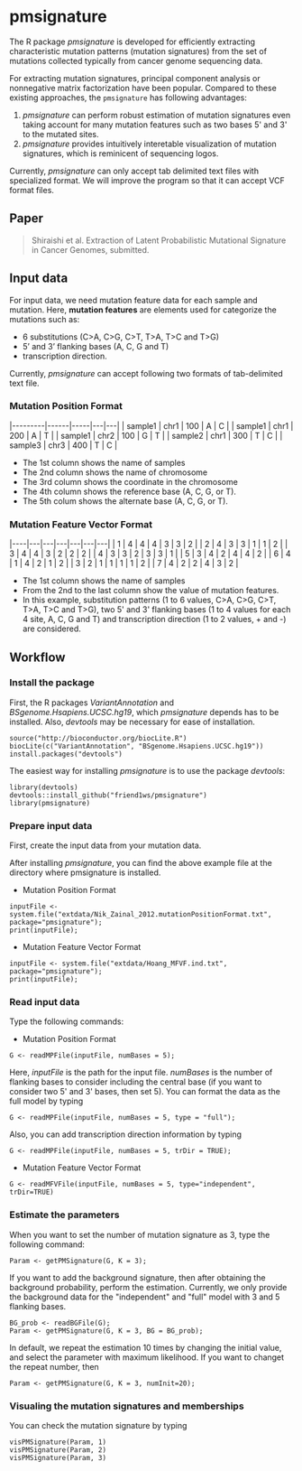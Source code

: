 # pmsignature

The R package *pmsignature* is developed 
for efficiently extracting characteristic mutation patterns (mutation signatures) 
from the set of mutations collected typically from cancer genome sequencing data.

For extracting mutation signatures, 
principal component analysis or nonnegative matrix factorization have been popular.
Compared to these existing approaches, the `pmsignature` has following advantages:
  
  1. *pmsignature* can perform robust estimation of mutation signatures even taking account for many mutation features such as two bases 5' and 3' to the mutated sites.
1. *pmsignature* provides intuitively interetable visualization of mutation signatures, which is reminicent of sequencing logos.

Currently, *pmsignature* can only accept tab delimited text files with specialized format. 
We will improve the program so that it can accept VCF format files.

## Paper

> Shiraishi et al. Extraction of Latent Probabilistic Mutational Signature in Cancer Genomes, submitted.

## Input data

For input data, we need mutation feature data for each sample and mutation.
Here, **mutation features** are elements used for categorize the mutations such as: 
  
  * 6 substitutions (C>A, C>G, C>T, T>A, T>C and T>G)
* 5’ and 3’ flanking bases (A, C, G and T)
* transcription direction.

Currently, *pmsignature* can accept following two formats of tab-delimited text file.


### Mutation Position Format

|---------|------|-----|---|---|
  | sample1 | chr1 | 100 | A | C |
  | sample1 | chr1 | 200 | A | T |
  | sample1 | chr2 | 100 | G | T |
  | sample2 | chr1 | 300 | T | C |
  | sample3 | chr3 | 400 | T | C |
  
  * The 1st column shows the name of samples 
* The 2nd column shows the name of chromosome 
* The 3rd column shows the coordinate in the chromosome
* The 4th column shows the reference base (A, C, G, or T).
* The 5th colum shows the alternate base (A, C, G, or T).


### Mutation Feature Vector Format

|----|---|---|---|---|---|---|
  |  1 | 4 | 4 | 4 | 3 | 3 | 2 |
  |  2 | 4 | 3 | 3 | 1 | 1 | 2 |
  |  3 | 4 | 4 | 3 | 2 | 2 | 2 |
  |  4 | 3 | 3 | 2 | 3 | 3 | 1 |
  |  5 | 3 | 4 | 2 | 4 | 4 | 2 |
  |  6 | 4 | 1 | 4 | 2 | 1 | 2 |
  |  3 | 2 | 1 | 1 | 1 | 1 | 2 |
  |  7 | 4 | 2 | 2 | 4 | 3 | 2 |
  
  * The 1st column shows the name of samples 
* From the 2nd to the last column show the value of mutation features.
* In this example, substitution patterns (1 to 6 values, C>A, C>G, C>T, T>A, T>C and T>G), two 5' and 3' flanking bases (1 to 4 values for each 4 site, A, C, G and T)
and transcription direction (1 to 2 values, + and -) are considered.


## Workflow

### Install the package

First, the R packages *VariantAnnotation* and *BSgenome.Hsapiens.UCSC.hg19*,
which *pmsignature* depends has to be installed.
Also, *devtools* may be necessary for ease of installation.

```
source("http://bioconductor.org/biocLite.R")
biocLite(c("VariantAnnotation", "BSgenome.Hsapiens.UCSC.hg19"))
install.packages("devtools")
```

The easiest way for installing *pmsignature* is to use the package *devtools*:
  
  ```
library(devtools)
devtools::install_github("friend1ws/pmsignature")
library(pmsignature)
```



### Prepare input data

First, create the input data from your mutation data.

After installing *pmsignature*,
you can find the above example file at the directory where pmsignature is installed.

* Mutation Position Format
```
inputFile <- system.file("extdata/Nik_Zainal_2012.mutationPositionFormat.txt", package="pmsignature");
print(inputFile);
```

* Mutation Feature Vector Format
```
inputFile <- system.file("extdata/Hoang_MFVF.ind.txt", package="pmsignature");
print(inputFile);
```


### Read input data

Type the following commands:
  
  * Mutation Position Format
```
G <- readMPFile(inputFile, numBases = 5);
```
Here, *inputFile* is the path for the input file. *numBases* is the number of flanking bases to consider including the central base (if you want to consider two 5' and 3' bases, then set 5).
You can format the data as the full model by typing 
```
G <- readMPFile(inputFile, numBases = 5, type = "full");
```
Also, you can add transcription direction information by typing 
```
G <- readMPFile(inputFile, numBases = 5, trDir = TRUE);
```

* Mutation Feature Vector Format
```
G <- readMFVFile(inputFile, numBases = 5, type="independent", trDir=TRUE)
```

### Estimate the parameters


When you want to set the number of mutation signature as 3, type the following command:
  
  ```
Param <- getPMSignature(G, K = 3);
```

If you want to add the background signature, then after obtaining the background probability, perform the estimation.
Currently, we only provide the background data for the "independent" and "full" model with 3 and 5 flanking bases.

```
BG_prob <- readBGFile(G);
Param <- getPMSignature(G, K = 3, BG = BG_prob);
```

In default, we repeat the estimation 10 times by changing the initial value,
and select the parameter with maximum likelihood.
If you want to changet the repeat number, then

```
Param <- getPMSignature(G, K = 3, numInit=20);
```


### Visualing the mutation signatures and memberships

You can check the mutation signature by typing

```
visPMSignature(Param, 1)
visPMSignature(Param, 2)
visPMSignature(Param, 3)
```